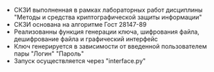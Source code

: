*	СКЗИ выполненная в рамках лабораторных работ дисциплины "Методы и средства криптографической защиты информации"
*	СКЗИ основана на алгоритме Гост 28147-89
*	Реализованны функция генерации ключа, шифрования файла, дешифрование файла и графический интерфейс
*	Ключ генерируется в зависимости от введенной пользователем пары "Логин" "Пароль"
*	Запуск осуществляется через "interface.py"


